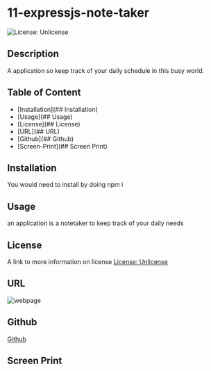 # 11-expressjs-note-taker
![License: Unlicense](https://img.shields.io/badge/license-Unlicense-blue.svg)

## Description
A application so keep track of your daily schedule in this busy world. 

## Table of Content
- [Installation](## Installation)
- [Usage](## Usage)
- [License](## License)
- [URL](## URL)
- [Github](## Github)
- [Screen-Print](## Screen Print)

## Installation
You would need to install by doing 
npm i 

## Usage
an application is a notetaker to keep track of your daily needs

## License
A link to more information on license
[License: Unlicense](http://unlicense.org/)

## URL
![webpage](./assets/images/Web%20capture_4-12-2022_165244_.jpeg)
## Github
[Github](https://github.com/hkim84/10-Team-Profile-Generator)

## Screen Print